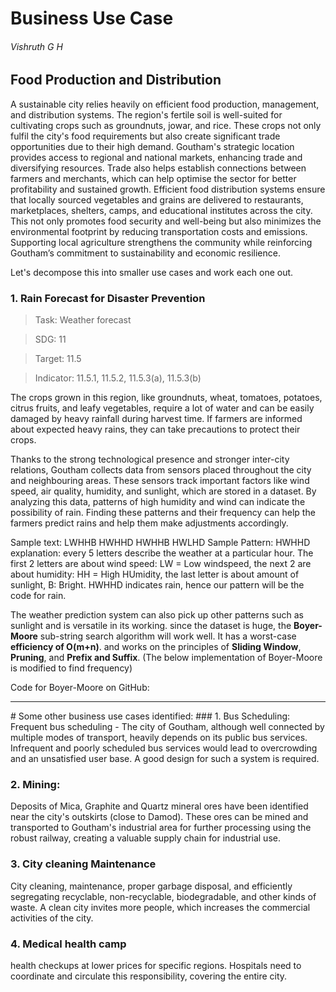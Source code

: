 # Business Use Case
###### Vishruth G H


## Food Production and Distribution
A sustainable city relies heavily on efficient food production, management, and distribution systems. The region's fertile soil is well-suited for cultivating crops such as groundnuts, jowar, and rice. These crops not only fulfil the city's food requirements but also create significant trade opportunities due to their high demand.
Goutham's strategic location provides access to regional and national markets, enhancing trade and diversifying resources. Trade also helps establish connections between farmers and merchants, which can help optimise the sector for better profitability and sustained growth.
Efficient food distribution systems ensure that locally sourced vegetables and grains are delivered to restaurants, marketplaces, shelters, camps, and educational institutes across the city. This not only promotes food security and well-being but also minimizes the environmental footprint by reducing transportation costs and emissions. Supporting local agriculture strengthens the community while reinforcing Goutham’s commitment to sustainability and economic resilience.

Let's decompose this into smaller use cases and work each one out.

### 1. Rain Forecast for Disaster Prevention
> Task: Weather forecast

> SDG: 11

> Target: 11.5

> Indicator: 11.5.1, 11.5.2, 11.5.3(a), 11.5.3(b)

The crops grown in this region, like groundnuts, wheat, tomatoes, potatoes, citrus fruits, and leafy vegetables, require a lot of water and can be easily damaged by heavy rainfall during harvest time. If farmers are informed about expected heavy rains, they can take precautions to protect their crops.

Thanks to the strong technological presence and stronger inter-city relations, Goutham collects data from sensors placed throughout the city and neighbouring areas. These sensors track important factors like wind speed, air quality, humidity, and sunlight, which are stored in a dataset. By analyzing this data, patterns of high humidity and wind can indicate the possibility of rain. Finding these patterns and their frequency can help the farmers predict rains and help them make adjustments accordingly. 

Sample text: LWHHB HWHHD HWHHB HWLHD 
Sample Pattern: HWHHD
explanation: every 5 letters describe the weather at a particular hour. The first 2 letters are about wind speed: LW = Low windspeed, the next 2 are about humidity: HH = High HUmidity, the last letter is about amount of sunlight, B: Bright.
HWHHD indicates rain, hence our pattern will be the code for rain.

The weather prediction system can also pick up other patterns such as sunlight and is versatile in its working. since the dataset is huge, the **Boyer-Moore** sub-string search algorithm will work well. It has a worst-case **efficiency of O(m+n)**. and works on the principles of **Sliding Window**, **Pruning**, and **Prefix and Suffix**.
(The below implementation of Boyer-Moore is modified to find frequency)

Code for Boyer-Moore on GitHub: <placeholder>




<hr>
# Some other business use cases identified: 
### 1. Bus Scheduling:
Frequent bus scheduling - The city of Goutham, although well connected by multiple modes of transport, heavily depends on its public bus services. Infrequent and poorly scheduled bus services would lead to overcrowding and an unsatisfied user base. A good design for such a system is required.

### 2. Mining: 
Deposits of Mica, Graphite and Quartz mineral ores have been identified near the city's outskirts (close to Damod). These ores can be mined and transported to Goutham's industrial area for further processing using the robust railway, creating a valuable supply chain for industrial use.

### 3. City cleaning Maintenance
City cleaning, maintenance, proper garbage disposal, and efficiently segregating recyclable, non-recyclable, biodegradable, and other kinds of waste. A clean city invites more people, which increases the commercial activities of the city. 


### 4. Medical health camp
health checkups at lower prices for specific regions. Hospitals need to coordinate and circulate this responsibility, covering the entire city. 
